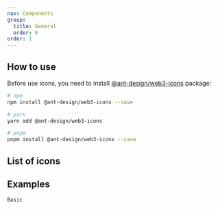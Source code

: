 ```yaml
---
nav: Components
group:
  title: General
  order: 0
order: 1
---
```


## How to use

Before use icons, you need to install [@ant-design/web3-icons](https://www.npmjs.com/package/@ant-design/web3-icons) package:

```sh
# npm
npm install @ant-design/web3-icons --save

# yarn
yarn add @ant-design/web3-icons

# pnpm
pnpm install @ant-design/web3-icons --save
```

## List of icons

<IconSearch></IconSearch>

## Examples

<!-- prettier-ignore -->
<code src="./demos/basic.tsx">Basic</code>
